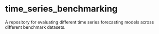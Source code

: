 # time_series_benchmarking
A repository for evaluating different time series forecasting models across different benchmark datasets.
